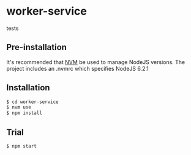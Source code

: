 # worker-service

tests

## Pre-installation

It's recommended that [NVM](https://github.com/creationix/nvm) be used to manage NodeJS versions.
The project includes an .nvmrc which specifies NodeJS 6.2.1

## Installation

```javascript
$ cd worker-service
$ nvm use
$ npm install
```

## Trial

```shell
$ npm start
```
